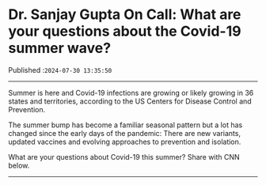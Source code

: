 # Dr. Sanjay Gupta On Call: What are your questions about the Covid-19 summer wave?

Published :`2024-07-30 13:35:50`

---

Summer is here and Covid-19 infections are growing or likely growing in 36 states and territories, according to the US Centers for Disease Control and Prevention.

The summer bump has become a familiar seasonal pattern but a lot has changed since the early days of the pandemic: There are new variants, updated vaccines and evolving approaches to prevention and isolation.

What are your questions about Covid-19 this summer? Share with CNN below.

---

